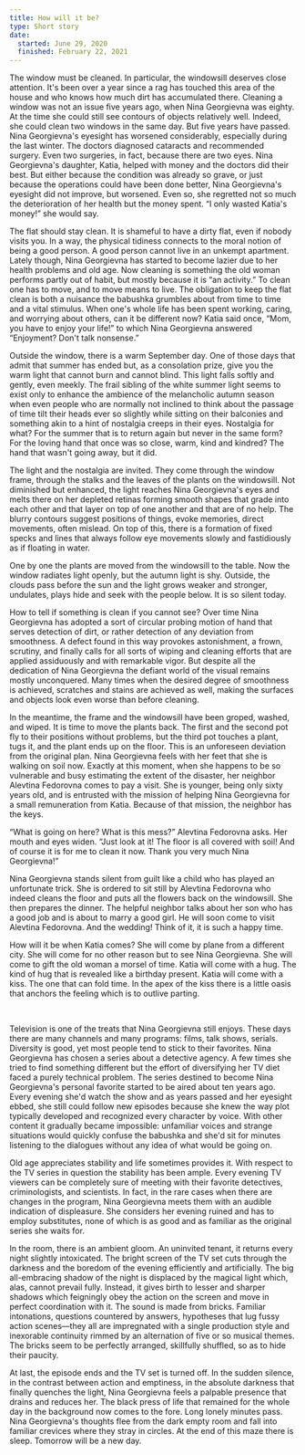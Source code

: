 ```yaml
---
title: How will it be?
type: Short story
date:
  started: June 29, 2020
  finished: February 22, 2021
---
```


The window must be cleaned. In particular, the windowsill deserves close
attention. It's been over a year since a rag has touched this area of the
house and who knows how much dirt has accumulated there. Cleaning a window
was not an issue five years ago, when Nina Georgievna was eighty. At the
time she could still see contours of objects relatively well. Indeed, she
could clean two windows in the same day. But five years have passed. Nina
Georgievna's eyesight has worsened considerably, especially during the last
winter. The doctors diagnosed cataracts and recommended surgery. Even two
surgeries, in fact, because there are two eyes. Nina Georgievna's daughter,
Katia, helped with money and the doctors did their best. But either because
the condition was already so grave, or just because the operations could
have been done better, Nina Georgievna's eyesight did not improve, but
worsened. Even so, she regretted not so much the deterioration of her health
but the money spent. “I only wasted Katia's money!” she would say.

The flat should stay clean. It is shameful to have a dirty flat, even if
nobody visits you. In a way, the physical tidiness connects to the moral
notion of being a good person. A good person cannot live in an unkempt
apartment. Lately though, Nina Georgievna has started to become lazier due
to her health problems and old age. Now cleaning is something the old woman
performs partly out of habit, but mostly because it is “an activity.” To
clean one has to move, and to move means to live. The obligation to keep the
flat clean is both a nuisance the babushka grumbles about from time to time
and a vital stimulus. When one's whole life has been spent working, caring,
and worrying about others, can it be different now? Katia said once, “Mom,
you have to enjoy your life!” to which Nina Georgievna answered “Enjoyment?
Don't talk nonsense.”

Outside the window, there is a warm September day. One of those days that
admit that summer has ended but, as a consolation prize, give you the warm
light that cannot burn and cannot blind. This light falls softly and gently,
even meekly. The frail sibling of the white summer light seems to exist only
to enhance the ambience of the melancholic autumn season when even people
who are normally not inclined to think about the passage of time tilt their
heads ever so slightly while sitting on their balconies and something akin
to a hint of nostalgia creeps in their eyes. Nostalgia for what? For the
summer that is to return again but never in the same form? For the loving
hand that once was so close, warm, kind and kindred? The hand that wasn't
going away, but it did.

The light and the nostalgia are invited. They come through the window frame,
through the stalks and the leaves of the plants on the windowsill. Not
diminished but enhanced, the light reaches Nina Georgievna's eyes and melts
there on her depleted retinas forming smooth shapes that grade into each
other and that layer on top of one another and that are of no help. The
blurry contours suggest positions of things, evoke memories, direct
movements, often mislead. On top of this, there is a formation of fixed
specks and lines that always follow eye movements slowly and fastidiously as
if floating in water.

One by one the plants are moved from the windowsill to the table. Now the
window radiates light openly, but the autumn light is shy. Outside, the
clouds pass before the sun and the light grows weaker and stronger,
undulates, plays hide and seek with the people below. It is so silent today.

How to tell if something is clean if you cannot see? Over time Nina
Georgievna has adopted a sort of circular probing motion of hand that serves
detection of dirt, or rather detection of any deviation from smoothness. A
defect found in this way provokes astonishment, a frown, scrutiny, and
finally calls for all sorts of wiping and cleaning efforts that are applied
assiduously and with remarkable vigor. But despite all the dedication of
Nina Georgievna the defiant world of the visual remains mostly unconquered.
Many times when the desired degree of smoothness is achieved, scratches and
stains are achieved as well, making the surfaces and objects look even worse
than before cleaning.

In the meantime, the frame and the windowsill have been groped, washed, and
wiped. It is time to move the plants back. The first and the second pot fly
to their positions without problems, but the third pot touches a plant, tugs
it, and the plant ends up on the floor. This is an unforeseen deviation from
the original plan. Nina Georgievna feels with her feet that she is walking
on soil now. Exactly at this moment, when she happens to be so vulnerable
and busy estimating the extent of the disaster, her neighbor Alevtina
Fedorovna comes to pay a visit. She is younger, being only sixty years old,
and is entrusted with the mission of helping Nina Georgievna for a small
remuneration from Katia. Because of that mission, the neighbor has the keys.

“What is going on here? What is this mess?” Alevtina Fedorovna asks. Her
mouth and eyes widen. “Just look at it! The floor is all covered with soil!
And of course it is for me to clean it now. Thank you very much Nina
Georgievna!”

Nina Georgievna stands silent from guilt like a child who has played an
unfortunate trick. She is ordered to sit still by Alevtina Fedorovna who
indeed cleans the floor and puts all the flowers back on the windowsill. She
then prepares the dinner. The helpful neighbor talks about her son who has a
good job and is about to marry a good girl. He will soon come to visit
Alevtina Fedorovna. And the wedding! Think of it, it is such a happy time.

How will it be when Katia comes? She will come by plane from a different
city. She will come for no other reason but to see Nina Georgievna. She will
come to gift the old woman a morsel of time. Katia will come with a hug. The
kind of hug that is revealed like a birthday present. Katia will come with a
kiss. The one that can fold time. In the apex of the kiss there is a little
oasis that anchors the feeling which is to outlive parting.

&nbsp;

Television is one of the treats that Nina Georgievna still enjoys. These
days there are many channels and many programs: films, talk shows, serials.
Diversity is good, yet most people tend to stick to their favorites. Nina
Georgievna has chosen a series about a detective agency. A few times she
tried to find something different but the effort of diversifying her TV diet
faced a purely technical problem. The series destined to become Nina
Georgievna's personal favorite started to be aired about ten years ago.
Every evening she'd watch the show and as years passed and her eyesight
ebbed, she still could follow new episodes because she knew the way plot
typically developed and recognized every character by voice. With other
content it gradually became impossible: unfamiliar voices and strange
situations would quickly confuse the babushka and she'd sit for minutes
listening to the dialogues without any idea of what would be going on.

Old age appreciates stability and life sometimes provides it. With respect
to the TV series in question the stability has been ample. Every evening TV
viewers can be completely sure of meeting with their favorite detectives,
criminologists, and scientists. In fact, in the rare cases when there are
changes in the program, Nina Georgievna meets them with an audible
indication of displeasure. She considers her evening ruined and has to
employ substitutes, none of which is as good and as familiar as the original
series she waits for.

In the room, there is an ambient gloom. An uninvited tenant, it returns
every night slightly intoxicated. The bright screen of the TV set cuts
through the darkness and the boredom of the evening efficiently and
artificially. The big all-embracing shadow of the night is displaced by the
magical light which, alas, cannot prevail fully. Instead, it gives birth to
lesser and sharper shadows which feigningly obey the action on the screen
and move in perfect coordination with it. The sound is made from bricks.
Familiar intonations, questions countered by answers, hypotheses that lug
fussy action scenes—they all are impregnated with a single production style
and inexorable continuity rimmed by an alternation of five or so musical
themes. The bricks seem to be perfectly arranged, skillfully shuffled, so as
to hide their paucity.

At last, the episode ends and the TV set is turned off. In the sudden
silence, in the contrast between action and emptiness, in the absolute
darkness that finally quenches the light, Nina Georgievna feels a palpable
presence that drains and reduces her. The black press of life that remained
for the whole day in the background now comes to the fore. Long lonely
minutes pass. Nina Georgievna's thoughts flee from the dark empty room and
fall into familiar crevices where they stray in circles. At the end of this
maze there is sleep. Tomorrow will be a new day.
